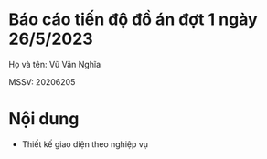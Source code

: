 # Báo cáo tiến độ đồ án đợt 1 ngày 26/5/2023

Họ và tên: Vũ Văn Nghĩa 

MSSV: 20206205

# Nội dung 

* Thiết kế giao diện theo nghiệp vụ